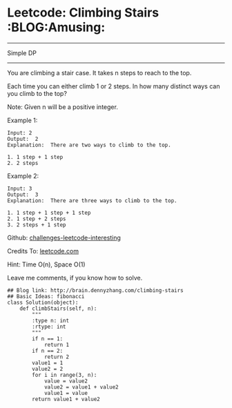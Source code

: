 # Leetcode: Climbing Stairs     :BLOG:Amusing:


---

Simple DP  

---

You are climbing a stair case. It takes n steps to reach to the top.  

Each time you can either climb 1 or 2 steps. In how many distinct ways can you climb to the top?  

Note: Given n will be a positive integer.  

Example 1:  

    Input: 2
    Output:  2
    Explanation:  There are two ways to climb to the top.
    
    1. 1 step + 1 step
    2. 2 steps

Example 2:  

    Input: 3
    Output:  3
    Explanation:  There are three ways to climb to the top.
    
    1. 1 step + 1 step + 1 step
    2. 1 step + 2 steps
    3. 2 steps + 1 step

Github: [challenges-leetcode-interesting](https://github.com/DennyZhang/challenges-leetcode-interesting/tree/master/climbing-stairs)  

Credits To: [leetcode.com](https://leetcode.com/problems/climbing-stairs/description/)  

Hint: Time O(n), Space O(1)  

Leave me comments, if you know how to solve.  

    ## Blog link: http://brain.dennyzhang.com/climbing-stairs
    ## Basic Ideas: fibonacci
    class Solution(object):
        def climbStairs(self, n):
            """
            :type n: int
            :rtype: int
            """
            if n == 1:
                return 1
            if n == 2:
                return 2
            value1 = 1
            value2 = 2
            for i in range(3, n):
                value = value2
                value2 = value1 + value2
                value1 = value
            return value1 + value2
